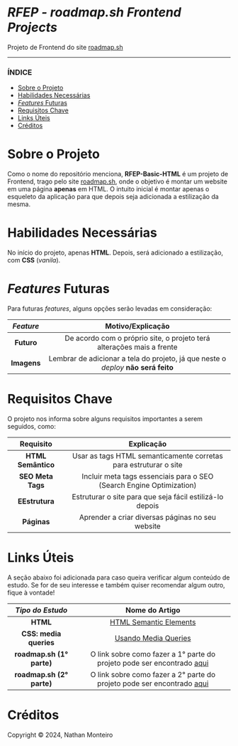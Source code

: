 # *RFEP - roadmap.sh Frontend Projects*
Projeto de Frontend do site <a href="https://roadmap.sh/">roadmap.sh</a>

---

### ÍNDICE

* [Sobre o Projeto](#about)
* [Habilidades Necessárias](#abilities)
* [*Features* Futuras](#fut-feats)
* [Requisitos Chave](#key-requirements)
* [Links Úteis](#links)
* [Créditos](#credits)


<h1 id="about">Sobre o Projeto</h1>

Como o nome do repositório menciona, **RFEP-Basic-HTML** é um projeto de Frontend, trago pelo site <a href="https://roadmap.sh/">roadmap.sh</a>, onde o objetivo é montar um website em uma página **apenas** em HTML. O intuito inicial é montar apenas o esqueleto da aplicação para que depois seja adicionada a estilização da mesma.


<h1 id="abilities"> Habilidades Necessárias </h1>

No início do projeto, apenas **HTML**. Depois, será adicionado a estilização, com **CSS** (*vanila*).


<h1 id="fut-feats"> <em>Features</em> Futuras </h1>

Para futuras <em>features</em>, alguns opções serão levadas em consideração:

*Feature* | Motivo/Explicação
:---------: | :------:
**Futuro** | De acordo com o próprio site, o projeto terá alterações mais a frente
**Imagens** | Lembrar de adicionar a tela do projeto, já que neste o _deploy_ **não será feito**


<h1 id="key-requirements"> Requisitos Chave </h1>

O projeto nos informa sobre alguns requisitos importantes a serem seguidos, como:

Requisito | Explicação
:---------: | :------:
**HTML Semântico** | Usar as tags HTML semanticamente corretas para estruturar o site
**SEO Meta Tags** | Incluir meta tags essenciais para o SEO (Search Engine Optimization)
**EEstrutura** | Estruturar o site para que seja fácil estilizá-lo depois
**Páginas** | Aprender a criar diversas páginas no seu website


<h1 id="links"> Links Úteis </h1>


A seção abaixo foi adicionada para caso queira verificar algum conteúdo de estudo. Se for de seu interesse e também quiser recomendar algum outro, fique à vontade!

*Tipo do Estudo* | Nome do Artigo
:---------: | :------:
**HTML** | <a href="https://www.w3schools.com/html/html5_semantic_elements.asp">HTML Semantic Elements</a>
**CSS: media queries** | <a href="https://developer.mozilla.org/pt-BR/docs/Web/CSS/CSS_media_queries/Using_media_queries">Usando Media Queries</a>
**roadmap.sh (1° parte)** | O link sobre como fazer a 1° parte do projeto pode ser encontrado <a href="https://roadmap.sh/projects/basic-html-website">aqui</a>
**roadmap.sh (2° parte)** | O link sobre como fazer a 2° parte do projeto pode ser encontrado <a href="https://roadmap.sh/projects/portfolio-website">aqui</a>

<h1 id="credits"> Créditos </h1>

Copyright © 2024, Nathan Monteiro
